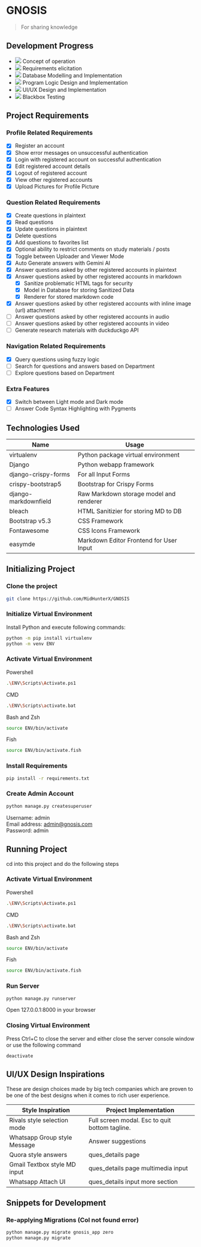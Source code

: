 # GNOSIS

> For sharing knowledge

## Development Progress

- ![](https://geps.dev/progress/100) Concept of operation
- ![](https://geps.dev/progress/100) Requirements elicitation
- ![](https://geps.dev/progress/90) Database Modelling and Implementation
- ![](https://geps.dev/progress/70) Program Logic Design and Implementation
- ![](https://geps.dev/progress/35) UI/UX Design and Implementation
- ![](https://geps.dev/progress/0) Blackbox Testing

## Project Requirements

### Profile Related Requirements

- [x] Register an account
- [x] Show error messages on unsuccessful authentication
- [x] Login with registered account on successful authentication
- [x] Edit registered account details
- [x] Logout of registered account
- [x] View other registered accounts
- [x] Upload Pictures for Profile Picture

### Question Related Requirements

- [x] Create questions in plaintext
- [x] Read questions
- [x] Update questions in plaintext
- [x] Delete questions
- [x] Add questions to favorites list
- [x] Optional ability to restrict comments on study materials / posts
- [x] Toggle between Uploader and Viewer Mode
- [x] Auto Generate answers with Gemini AI
- [x] Answer questions asked by other registered accounts in plaintext
- [x] Answer questions asked by other registered accounts in markdown
    - [x] Sanitize problematic HTML tags for security
    - [x] Model in Database for storing Sanitized Data
    - [x] Renderer for stored markdown code
- [x] Answer questions asked by other registered accounts with inline image (url) attachment
- [ ] Answer questions asked by other registered accounts in audio
- [ ] Answer questions asked by other registered accounts in video
- [ ] Generate research materials with duckduckgo API

### Navigation Related Requirements

- [x] Query questions using fuzzy logic
- [ ] Search for questions and answers based on Department
- [ ] Explore questions based on Department

### Extra Features

- [x] Switch between Light mode and Dark mode
- [ ] Answer Code Syntax Highlighting with Pygments

## Technologies Used

| Name                 | Usage                                   |
| -------------------- | --------------------------------------- |
| virtualenv           | Python package virtual environment      |
| Django               | Python webapp framework                 |
| django-crispy-forms  | For all Input Forms                     |
| crispy-bootstrap5    | Bootstrap for Crispy Forms              |
| django-markdownfield | Raw Markdown storage model and renderer |
| bleach               | HTML Sanitizier for storing MD to DB    |
| Bootstrap v5.3       | CSS Framework                           |
| Fontawesome          | CSS Icons Framework                     |
| easymde              | Markdown Editor Frontend for User Input |

## Initializing Project

### Clone the project

```sh
git clone https://github.com/MidHunterX/GNOSIS
```

### Initialize Virtual Environment

Install Python and execute following commands:

```sh
python -m pip install virtualenv
python -m venv ENV
```

### Activate Virtual Environment

Powershell

```sh
.\ENV\Scripts\Activate.ps1
```

CMD

```sh
.\ENV\Scripts\activate.bat
```

Bash and Zsh

```sh
source ENV/bin/activate
```

Fish

```sh
source ENV/bin/activate.fish
```

### Install Requirements

```sh
pip install -r requirements.txt
```

### Create Admin Account

```sh
python manage.py createsuperuser
```

Username: admin <br>
Email address: admin@gnosis.com <br>
Password: admin

## Running Project

cd into this project and do the following steps

### Activate Virtual Environment

Powershell

```sh
.\ENV\Scripts\Activate.ps1
```

CMD

```sh
.\ENV\Scripts\activate.bat
```

Bash and Zsh

```sh
source ENV/bin/activate
```

Fish

```sh
source ENV/bin/activate.fish
```

### Run Server

```sh
python manage.py runserver
```

Open 127.0.0.1:8000 in your browser

### Closing Virtual Environment

Press Ctrl+C to close the server and either close the server console window or use the following command

```
deactivate
```

## UI/UX Design Inspirations

These are design choices made by big tech companies which are proven to be one of the best designs when it comes to rich user experience.

| Style Inspiration            | Project Implementation                         |
| ---------------------------- | ---------------------------------------------- |
| Rivals style selection mode  | Full screen modal. Esc to quit bottom tagline. |
| Whatsapp Group style Message | Answer suggestions                             |
| Quora style answers          | ques_details page                              |
| Gmail Textbox style MD input | ques_details page multimedia input             |
| Whatsapp Attach UI           | ques_details input more section                |

## Snippets for Development

### Re-applying Migrations (Col not found error)

```sh
python manage.py migrate gnosis_app zero
python manage.py migrate
```
